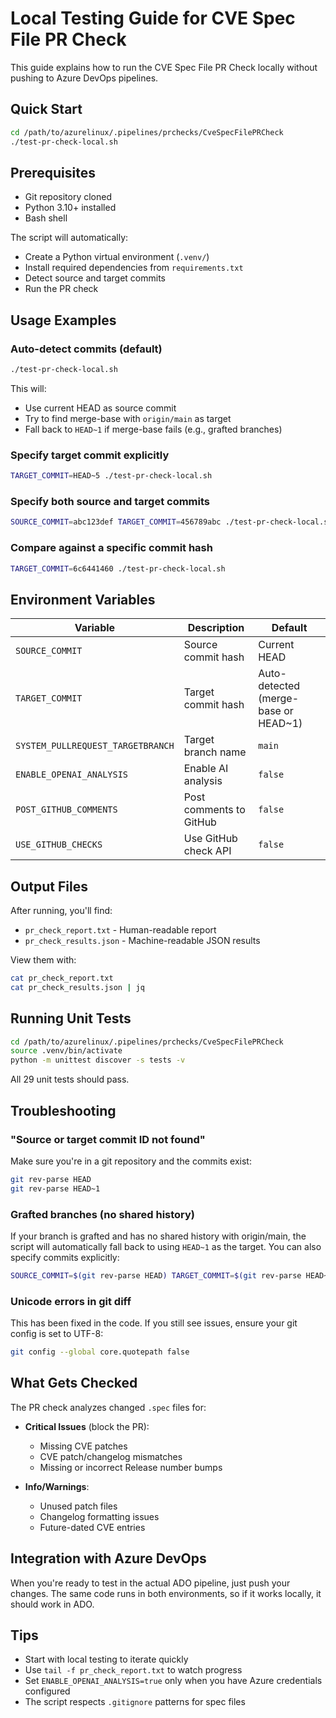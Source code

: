 # Local Testing Guide for CVE Spec File PR Check

This guide explains how to run the CVE Spec File PR Check locally without pushing to Azure DevOps pipelines.

## Quick Start

```bash
cd /path/to/azurelinux/.pipelines/prchecks/CveSpecFilePRCheck
./test-pr-check-local.sh
```

## Prerequisites

- Git repository cloned
- Python 3.10+ installed
- Bash shell

The script will automatically:
- Create a Python virtual environment (`.venv/`)
- Install required dependencies from `requirements.txt`
- Detect source and target commits
- Run the PR check

## Usage Examples

### Auto-detect commits (default)
```bash
./test-pr-check-local.sh
```
This will:
- Use current HEAD as source commit
- Try to find merge-base with `origin/main` as target
- Fall back to `HEAD~1` if merge-base fails (e.g., grafted branches)

### Specify target commit explicitly
```bash
TARGET_COMMIT=HEAD~5 ./test-pr-check-local.sh
```

### Specify both source and target commits
```bash
SOURCE_COMMIT=abc123def TARGET_COMMIT=456789abc ./test-pr-check-local.sh
```

### Compare against a specific commit hash
```bash
TARGET_COMMIT=6c6441460 ./test-pr-check-local.sh
```

## Environment Variables

| Variable | Description | Default |
|----------|-------------|---------|
| `SOURCE_COMMIT` | Source commit hash | Current HEAD |
| `TARGET_COMMIT` | Target commit hash | Auto-detected (merge-base or HEAD~1) |
| `SYSTEM_PULLREQUEST_TARGETBRANCH` | Target branch name | `main` |
| `ENABLE_OPENAI_ANALYSIS` | Enable AI analysis | `false` |
| `POST_GITHUB_COMMENTS` | Post comments to GitHub | `false` |
| `USE_GITHUB_CHECKS` | Use GitHub check API | `false` |

## Output Files

After running, you'll find:
- `pr_check_report.txt` - Human-readable report
- `pr_check_results.json` - Machine-readable JSON results

View them with:
```bash
cat pr_check_report.txt
cat pr_check_results.json | jq
```

## Running Unit Tests

```bash
cd /path/to/azurelinux/.pipelines/prchecks/CveSpecFilePRCheck
source .venv/bin/activate
python -m unittest discover -s tests -v
```

All 29 unit tests should pass.

## Troubleshooting

### "Source or target commit ID not found"
Make sure you're in a git repository and the commits exist:
```bash
git rev-parse HEAD
git rev-parse HEAD~1
```

### Grafted branches (no shared history)
If your branch is grafted and has no shared history with origin/main, the script will automatically fall back to using `HEAD~1` as the target. You can also specify commits explicitly:
```bash
SOURCE_COMMIT=$(git rev-parse HEAD) TARGET_COMMIT=$(git rev-parse HEAD~1) ./test-pr-check-local.sh
```

### Unicode errors in git diff
This has been fixed in the code. If you still see issues, ensure your git config is set to UTF-8:
```bash
git config --global core.quotepath false
```

## What Gets Checked

The PR check analyzes changed `.spec` files for:
- **Critical Issues** (block the PR):
  - Missing CVE patches
  - CVE patch/changelog mismatches
  - Missing or incorrect Release number bumps
  
- **Info/Warnings**:
  - Unused patch files
  - Changelog formatting issues
  - Future-dated CVE entries

## Integration with Azure DevOps

When you're ready to test in the actual ADO pipeline, just push your changes. The same code runs in both environments, so if it works locally, it should work in ADO.

## Tips

- Start with local testing to iterate quickly
- Use `tail -f pr_check_report.txt` to watch progress
- Set `ENABLE_OPENAI_ANALYSIS=true` only when you have Azure credentials configured
- The script respects `.gitignore` patterns for spec files

